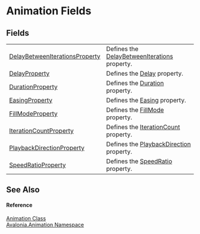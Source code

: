 # Animation Fields




## Fields
<table>
<tr>
<td><a href="F_Avalonia_Animation_Animation_DelayBetweenIterationsProperty">DelayBetweenIterationsProperty</a></td>
<td>Defines the <a href="P_Avalonia_Animation_Animation_DelayBetweenIterations">DelayBetweenIterations</a> property.</td>
</tr>
<tr>
<td><a href="F_Avalonia_Animation_Animation_DelayProperty">DelayProperty</a></td>
<td>Defines the <a href="P_Avalonia_Animation_Animation_Delay">Delay</a> property.</td>
</tr>
<tr>
<td><a href="F_Avalonia_Animation_Animation_DurationProperty">DurationProperty</a></td>
<td>Defines the <a href="P_Avalonia_Animation_Animation_Duration">Duration</a> property.</td>
</tr>
<tr>
<td><a href="F_Avalonia_Animation_Animation_EasingProperty">EasingProperty</a></td>
<td>Defines the <a href="P_Avalonia_Animation_Animation_Easing">Easing</a> property.</td>
</tr>
<tr>
<td><a href="F_Avalonia_Animation_Animation_FillModeProperty">FillModeProperty</a></td>
<td>Defines the <a href="P_Avalonia_Animation_Animation_FillMode">FillMode</a> property.</td>
</tr>
<tr>
<td><a href="F_Avalonia_Animation_Animation_IterationCountProperty">IterationCountProperty</a></td>
<td>Defines the <a href="P_Avalonia_Animation_Animation_IterationCount">IterationCount</a> property.</td>
</tr>
<tr>
<td><a href="F_Avalonia_Animation_Animation_PlaybackDirectionProperty">PlaybackDirectionProperty</a></td>
<td>Defines the <a href="P_Avalonia_Animation_Animation_PlaybackDirection">PlaybackDirection</a> property.</td>
</tr>
<tr>
<td><a href="F_Avalonia_Animation_Animation_SpeedRatioProperty">SpeedRatioProperty</a></td>
<td>Defines the <a href="P_Avalonia_Animation_Animation_SpeedRatio">SpeedRatio</a> property.</td>
</tr>
</table>

## See Also


#### Reference
<a href="T_Avalonia_Animation_Animation">Animation Class</a>  
<a href="N_Avalonia_Animation">Avalonia.Animation Namespace</a>  

